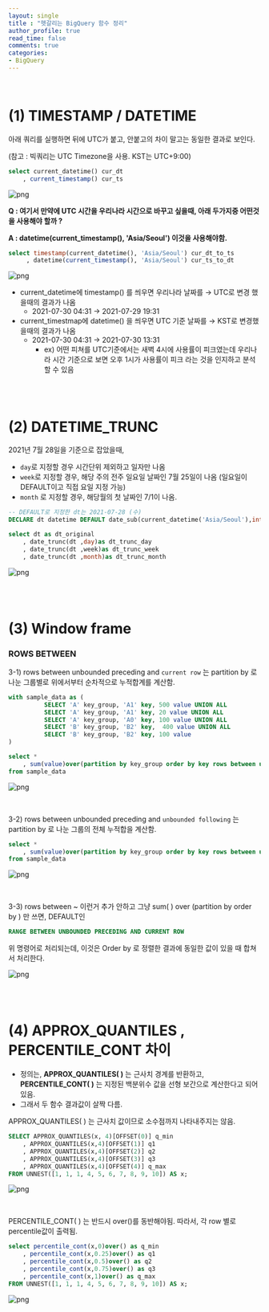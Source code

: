 ```yaml
---
layout: single
title : "헷갈리는 BigQuery 함수 정리"
author_profile: true
read_time: false
comments: true
categories:
- BigQuery
---
```


<br>

# (1) TIMESTAMP / DATETIME

아래 쿼리를 실행하면 뒤에 UTC가 붙고, 안붙고의 차이 말고는 동일한 결과로 보인다.

(참고 : 빅쿼리는 UTC Timezone을 사용. KST는 UTC+9:00)

```sql
select current_datetime() cur_dt
    , current_timestamp() cur_ts
```


![png](/images/2021-08-16-BigQuery-function_files/2021-08-16-BigQuery-function_1.png)



**Q : 여기서 만약에 UTC 시간을 우리나라 시간으로 바꾸고 싶을때, 아래 두가지중 어떤것을 사용해야 할까 ?**

**A : datetime(current_timestamp(), 'Asia/Seoul')  이것을 사용해야함.**

```sql
select timestamp(current_datetime(), 'Asia/Seoul') cur_dt_to_ts
     , datetime(current_timestamp(), 'Asia/Seoul') cur_ts_to_dt
```


![png](/images/2021-08-16-BigQuery-function_files/2021-08-16-BigQuery-function_2.png)


- current_datetime에 timestamp() 를 씌우면 우리나라 날짜를 → UTC로 변경 했을때의 결과가 나옴
  - 2021-07-30 04:31 → 2021-07-29 19:31
- current_timestmap에 datetime() 을 씌우면 UTC 기준 날짜를 → KST로 변경했을때의 결과가 나옴
  - 2021-07-30 04:31 → 2021-07-30 13:31
    - ex) 어떤 피쳐를 UTC기준에서는 새벽 4시에 사용률이 피크였는데 우리나라 시간 기준으로 보면 오후 1시가 사용률이 피크 라는 것을 인지하고 분석할 수 있음



<br>

<br>

# (2) DATETIME_TRUNC

2021년 7월 28일을 기준으로 잡았을때,

- `day`로 지정할 경우 시간단위 제외하고 일자만 나옴
- `week`로 지정할 경우, 해당 주의 전주 일요일 날짜인 7월 25일이 나옴 (일요일이 DEFAULT이고 직접 요일 지정 가능)
- `month` 로 지정할 경우,  해당월의 첫 날짜인 7/1이 나옴.

```sql
-- DEFAULT로 지정한 dt는 2021-07-28 (수)
DECLARE dt datetime DEFAULT date_sub(current_datetime('Asia/Seoul'),interval 5 day);

select dt as dt_original
    , date_trunc(dt ,day)as dt_trunc_day
    , date_trunc(dt ,week)as dt_trunc_week
    , date_trunc(dt ,month)as dt_trunc_month
```


![png](/images/2021-08-16-BigQuery-function_files/2021-08-16-BigQuery-function_3.png)

<br>

<br>

# (3) Window frame

### ROWS BETWEEN

3-1) rows between unbounded preceding and `current row` 는 partition by 로 나눈 그룹별로 위에서부터 순차적으로 누적합계를 계산함.

```sql
with sample_data as (
          SELECT 'A' key_group, 'A1' key, 500 value UNION ALL
          SELECT 'A' key_group, 'A1' key, 20 value UNION ALL
          SELECT 'A' key_group, 'A0' key, 100 value UNION ALL
          SELECT 'B' key_group, 'B2' key,  400 value UNION ALL
          SELECT 'B' key_group, 'B2' key, 100 value
)

select *
    , sum(value)over(partition by key_group order by key rows between unbounded preceding and current row) rows_sum
from sample_data
```


![png](/images/2021-08-16-BigQuery-function_files/2021-08-16-BigQuery-function_4.png)

<br>

3-2) rows between unbounded preceding and `unbounded following` 는 partition by 로 나눈 그룹의 전체 누적합을 계산함.

```sql
select *
    , sum(value)over(partition by key_group order by key rows between unbounded preceding and unbounded following) rows_sum
from sample_data
```


![png](/images/2021-08-16-BigQuery-function_files/2021-08-16-BigQuery-function_5.png)

<br>

3-3) rows between ~ 이런거 추가 안하고 그냥 sum( ) over (partition by        order by       ) 만 쓰면, DEFAULT인

```sql
RANGE BETWEEN UNBOUNDED PRECEDING AND CURRENT ROW
```

위 명령어로 처리되는데, 이것은 Order by 로 정렬한 결과에 동일한 값이 있을 때 합쳐서 처리한다.


![png](/images/2021-08-16-BigQuery-function_files/2021-08-16-BigQuery-function_6.png)

<br>

<br>

# (4) APPROX_QUANTILES , PERCENTILE_CONT 차이

- 정의는, **APPROX_QUANTILES( )** 는 근사치 경계를 반환하고, **PERCENTILE_CONT( )** 는 지정된 백분위수 값을 선형 보간으로 계산한다고 되어있음.
- 그래서 두 함수 결과값이 살짝 다름.

APPROX_QUANTILES( ) 는 근사치 값이므로 소수점까지 나타내주지는 않음.

```sql
SELECT APPROX_QUANTILES(x, 4)[OFFSET(0)] q_min
    , APPROX_QUANTILES(x,4)[OFFSET(1)] q1
    , APPROX_QUANTILES(x,4)[OFFSET(2)] q2
    , APPROX_QUANTILES(x,4)[OFFSET(3)] q3
    , APPROX_QUANTILES(x,4)[OFFSET(4)] q_max
FROM UNNEST([1, 1, 1, 4, 5, 6, 7, 8, 9, 10]) AS x;
```


![png](/images/2021-08-16-BigQuery-function_files/2021-08-16-BigQuery-function_7.png)

<br>


PERCENTILE_CONT( ) 는 반드시 over()를 동반해야됨. 따라서, 각 row 별로 percentile값이 출력됨.

```sql
select percentile_cont(x,0)over() as q_min
    , percentile_cont(x,0.25)over() as q1
    , percentile_cont(x,0.5)over() as q2
    , percentile_cont(x,0.75)over() as q3
    , percentile_cont(x,1)over() as q_max
FROM UNNEST([1, 1, 1, 4, 5, 6, 7, 8, 9, 10]) AS x;
```


![png](/images/2021-08-16-BigQuery-function_files/2021-08-16-BigQuery-function_8.png)

<br>
